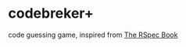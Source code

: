 # codebreker+

code guessing game, inspired from [The RSpec Book](https://pragprog.com/book/achbd/the-rspec-book)
